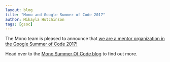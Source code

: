 ```yaml
---
layout: blog
title: "Mono and Google Summer of Code 2017"
author: Mikayla Hutchinson
tags: [gsoc]
---
```


The Mono team is pleased to announce that [we are a mentor organization in
the Google Summer of Code 2017!](https://summerofcode.withgoogle.com/organizations/5363112430534656/)

Head over to the [Mono Summer Of Code blog](http://monosoc.blogspot.co.at/2017/03/apply-now-for-summer-of-code-2017.html)
to find out more.
